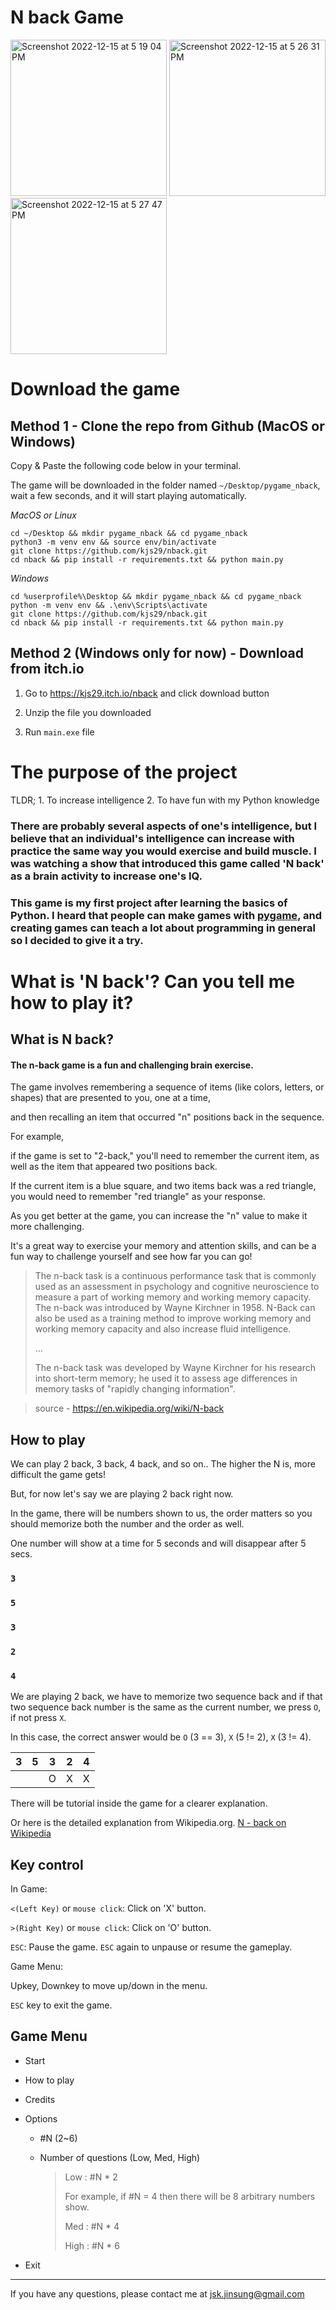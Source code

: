 # N back Game

<p float="left">
  <img width="250" alt="Screenshot 2022-12-15 at 5 19 04 PM" src="https://user-images.githubusercontent.com/96529477/207994238-0635367d-a038-43d1-9bf9-0d5e2d864c72.png">
  <img width="250" alt="Screenshot 2022-12-15 at 5 26 31 PM" src="https://user-images.githubusercontent.com/96529477/207994639-78b21f5a-4a44-4dbb-b528-1039ab67cd8f.png">
  <img width="250" alt="Screenshot 2022-12-15 at 5 27 47 PM" src="https://user-images.githubusercontent.com/96529477/207994648-a2cd124c-866c-49d5-862e-ff3da6b033f1.png">
</p>

# Download the game 

## Method 1 - Clone the repo from Github (MacOS or Windows)

Copy & Paste the following code below in your terminal.

The game will be downloaded in the folder named `~/Desktop/pygame_nback`, wait a few seconds, and it will start playing automatically.

<em>MacOS or Linux</em>

```
cd ~/Desktop && mkdir pygame_nback && cd pygame_nback
python3 -m venv env && source env/bin/activate
git clone https://github.com/kjs29/nback.git
cd nback && pip install -r requirements.txt && python main.py
```

<em>Windows</em>
```
cd %userprofile%\Desktop && mkdir pygame_nback && cd pygame_nback
python -m venv env && .\env\Scripts\activate
git clone https://github.com/kjs29/nback.git
cd nback && pip install -r requirements.txt && python main.py
```

## Method 2 (Windows only for now) - Download from itch.io

1. Go to https://kjs29.itch.io/nback and click download button

2. Unzip the file you downloaded 

3. Run `main.exe` file

# The purpose of the project

TLDR; 1. To increase intelligence 2. To have fun with my Python knowledge

### There are probably several aspects of one's intelligence, but I believe that an individual's intelligence can increase with practice the same way you would exercise and build muscle. I was watching a show that introduced this game called 'N back' as a brain activity to increase one's IQ.

### This game is my first project after learning the basics of Python. I heard that people can make games with [pygame](https://www.pygame.org/news), and creating games can teach a lot about programming in general so I decided to give it a try.

# What is 'N back'? Can you tell me how to play it?

## What is N back?

#### The n-back game is a fun and challenging brain exercise. 

The game involves remembering a sequence of items (like colors, letters, or shapes) that are presented to you, one at a time, 

and then recalling an item that occurred "n" positions back in the sequence.

For example,

if the game is set to "2-back," you'll need to remember the current item, as well as the item that appeared two positions back. 

If the current item is a blue square, and two items back was a red triangle, you would need to remember "red triangle" as your response.

As you get better at the game, you can increase the "n" value to make it more challenging. 

It's a great way to exercise your memory and attention skills, and can be a fun way to challenge yourself and see how far you can go!



> The n-back task is a continuous performance task that is commonly used as an assessment in psychology and cognitive neuroscience to measure a part of working memory and working memory capacity. The n-back was introduced by Wayne Kirchner in 1958. N-Back can also be used as a training method to improve working memory and working memory capacity and also increase fluid intelligence.
>
> ...
>
> The n-back task was developed by Wayne Kirchner for his research into short-term memory; he used it to assess age differences in memory tasks of "rapidly changing information".

> source - https://en.wikipedia.org/wiki/N-back

## How to play 

We can play 2 back, 3 back, 4 back, and so on.. The higher the N is, more difficult the game gets!

But, for now let's say we are playing 2 back right now.

In the game, there will be numbers shown to us, the order matters so you should memorize both the number and the order as well.

One number will show at a time for 5 seconds and will disappear after 5 secs.

### `3`

### `5`

### `3`

### `2`

### `4`

We are playing 2 back, we have to memorize two sequence back and if that two sequence back number is the same as the current number, we press `O`, if not press `X`.

In this case, the correct answer would be `O` (3 == 3), `X` (5 != 2), `X` (3 != 4). 

|3|5|3|2|4|
|--|--|--|--|--|
| | |O|X|X|

There will be tutorial inside the game for a clearer explanation.

Or here is the detailed explanation from Wikipedia.org. [N - back on Wikipedia](https://en.wikipedia.org/wiki/N-back)

## Key control

In Game:

`<(Left Key)` or `mouse click`: Click on 'X' button.

`>(Right Key)` or `mouse click`: Click on 'O' button.

`ESC`: Pause the game. `ESC` again to unpause or resume the gameplay.

Game Menu:

Upkey, Downkey to move up/down in the menu.

`ESC` key to exit the game.

## Game Menu

- Start

- How to play

- Credits

- Options

    - #N (2~6)

    - Number of questions (Low, Med, High)
        > Low : #N * 2
        > 
        > For example, if #N = 4 then there will be 8 arbitrary numbers show. 
        >
        > Med : #N * 4
        >
        > High : #N * 6

- Exit

---
If you have any questions, please contact me at jsk.jinsung@gmail.com
